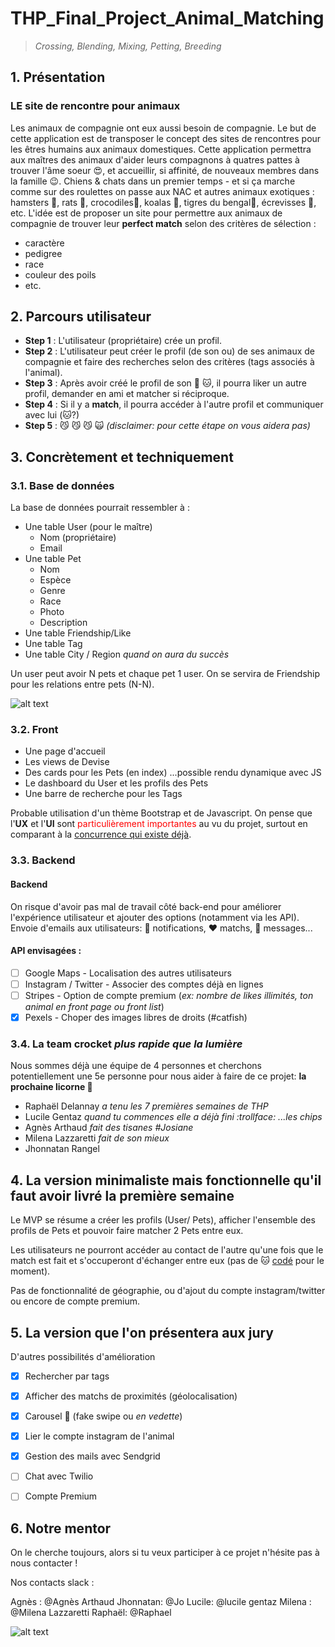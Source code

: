 # THP_Final_Project_Animal_Matching

>*Crossing, Blending, Mixing, Petting, Breeding*

## 1. Présentation
### LE site de rencontre pour animaux 

Les animaux de compagnie ont eux aussi besoin de compagnie.
Le but de cette application est de transposer le concept des sites de rencontres pour les êtres humains aux animaux domestiques. Cette application permettra aux maîtres des animaux d'aider leurs compagnons à quatres pattes à trouver l'âme soeur :heart_eyes:, et accueillir, si affinité, de nouveaux membres dans la famille :wink:.
Chiens & chats dans un premier temps - et si ça marche comme sur des roulettes on passe aux NAC et autres animaux exotiques : hamsters :hamster:, rats :rat:, crocodiles:crocodile:, koalas :koala:, tigres du bengal:tiger:, écrevisses :fried_shrimp:, etc.
L'idée est de proposer un site pour permettre aux animaux de compagnie de trouver leur **perfect match** selon des critères de sélection : 
* caractère
* pedigree
* race 
* couleur des poils 
* etc.


## 2. Parcours utilisateur

* **Step 1** : L'utilisateur (propriétaire) crée un profil.
* **Step 2** : L'utilisateur peut créer le profil (de son ou) de ses animaux de compagnie et faire des recherches selon des critères (tags associés à l'animal). 
* **Step 3** : Après avoir créé le profil de son :dog: :cat:, il pourra liker un autre profil, demander en ami et matcher si réciproque.
* **Step 4** : Si il y a **match**, il pourra accéder à l'autre profil et communiquer avec lui (:cat:?)
* **Step 5** : :smirk_cat: :smirk_cat: :smirk_cat: :scream_cat: *(disclaimer: pour cette étape on vous aidera pas)*


## 3. Concrètement et techniquement

### 3.1. Base de données
La base de données pourrait ressembler à :
- Une table User (pour le maître)
  - Nom (propriétaire)
  - Email
- Une table Pet
  - Nom
  - Espèce
  - Genre
  - Race
  - Photo
  - Description
- Une table Friendship/Like
- Une table Tag
- Une table City / Region *quand on aura du succès*

Un user peut avoir N pets et chaque pet 1 user. On se servira de Friendship pour les relations entre pets (N-N).
<div class="text-center">
    
![alt text](https://www.ohpacha.com/3627-large_default/manteau-pour-chien-flocon-rose.jpg)
    
</div>

### 3.2. Front

* Une page d'accueil
* Les views de Devise 
* Des cards pour les Pets (en index)
  ...possible rendu dynamique avec JS
* Le dashboard du User et les profils des Pets
* Une barre de recherche pour les Tags

Probable utilisation d'un thème Bootstrap et de Javascript. On pense que l'**UX** et l'**UI** sont <span style="color:red">particulièrement importantes</span> au vu du projet, surtout en comparant à la [concurrence qui existe déjà](http://www.rencontre-animaux.fr/). 

### 3.3. Backend

#### Backend
On risque d'avoir pas mal de travail côté back-end pour améliorer l'expérience utilisateur et ajouter des options (notamment via les API).
Envoie d'emails aux utilisateurs: :bell: notifications, :heart: matchs, :email: messages...

#### API envisagées : 
- [ ] Google Maps - Localisation des autres utilisateurs
- [ ] Instagram / Twitter - Associer des comptes déjà en lignes
- [ ] Stripes - Option de compte premium (*ex: nombre de likes illimités, ton animal en front page ou front list*)
- [x] Pexels - Choper des images libres de droits (#catfish)

### 3.4. La team crocket *plus rapide que la lumière*
Nous sommes déjà une équipe de 4 personnes et cherchons potentiellement une 5e personne pour nous aider à faire de ce projet: **la prochaine licorne :rainbow:**
* Raphaël Delannay *a tenu les 7 premières semaines de THP*
* Lucile Gentaz *quand tu commences elle a déjà fini :trollface: ...les chips* 
* Agnès Arthaud *fait des tisanes #Josiane*
* Milena Lazzaretti *fait de son mieux*
* Jhonnatan Rangel
## 4. La version minimaliste mais fonctionnelle qu'il faut avoir livré la première semaine

Le MVP se résume a créer les profils (User/ Pets), afficher l'ensemble des profils de Pets et pouvoir faire matcher 2 Pets entre eux.

Les utilisateurs ne pourront accéder au contact de l'autre qu'une fois que le match est fait et s'occuperont d'échanger entre eux (pas de :cat: [codé](https://www.youtube.com/watch?v=aeePeVUW6-k) pour le moment).

Pas de fonctionnalité de géographie, ou d'ajout du compte instagram/twitter ou encore de compte premium.


## 5. La version que l'on présentera aux jury

D'autres possibilités d'amélioration 
- [x] Rechercher par tags
- [x] Afficher des matchs de proximités (géolocalisation)
- [x] Carousel :circus_tent: (fake swipe ou *en vedette*)
- [x] Lier le compte instagram de l'animal
- [x] Gestion des mails avec Sendgrid
- [ ] Chat avec Twilio
- [ ] Compte Premium


## 6. Notre mentor
On le cherche toujours, alors si tu veux participer à ce projet n'hésite pas à nous contacter ! 

Nos contacts slack : 

Agnès : @Agnès Arthaud
Jhonnatan: @Jo
Lucile: @lucile gentaz
Milena : @Milena Lazzaretti
Raphaël: @Raphael


<div class="text-center">
    
![alt text](https://www.ohpacha.com/4550-thickbox/robe-de-mariee-pour-chien-deguisement-chien.jpg)
    
</div>
